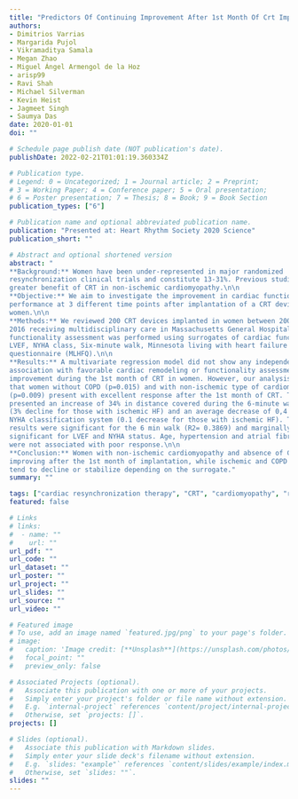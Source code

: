 ```yaml
---
title: "Predictors Of Continuing Improvement After 1st Month Of Crt Implantation In Women With Heart Failure (Hf)"
authors: 
- Dimitrios Varrias
- Margarida Pujol
- Vikramaditya Samala
- Megan Zhao
- Miguel Ángel Armengol de la Hoz
- arisp99
- Ravi Shah
- Michael Silverman
- Kevin Heist
- Jagmeet Singh
- Saumya Das
date: 2020-01-01
doi: ""

# Schedule page publish date (NOT publication's date).
publishDate: 2022-02-21T01:01:19.360334Z

# Publication type.
# Legend: 0 = Uncategorized; 1 = Journal article; 2 = Preprint;
# 3 = Working Paper; 4 = Conference paper; 5 = Oral presentation; 
# 6 = Poster presentation; 7 = Thesis; 8 = Book; 9 = Book Section
publication_types: ["6"]

# Publication name and optional abbreviated publication name.
publication: "Presented at: Heart Rhythm Society 2020 Science"
publication_short: ""

# Abstract and optional shortened version
abstract: "
**Background:** Women have been under-represented in major randomized
resynchronization clinical trials and constitute 13-31%. Previous studies show
greater benefit of CRT in non-ischemic cardiomyopathy.\n\n
**Objective:** We aim to investigate the improvement in cardiac function and
performance at 3 different time points after implantation of a CRT device in
women.\n\n
**Methods:** We reviewed 200 CRT devices implanted in women between 2004 and
2016 receiving multidisciplinary care in Massachusetts General Hospital. Patient
functionality assessment was performed using surrogates of cardiac function:
LVEF, NYHA class, Six-minute walk, Minnesota living with heart failure
questionnaire (MLHFQ).\n\n
**Results:** A multivariate regression model did not show any independent
association with favorable cardiac remodeling or functionality assessment
improvement during the 1st month of CRT in women. However, our analysis showed
that women without COPD (p=0.015) and with non-ischemic type of cardiomyopathy
(p=0.009) present with excellent response after the 1st month of CRT. They
presented an increase of 34% in distance covered during the 6-minute walk test,
(3% decline for those with ischemic HF) and an average decrease of 0,4 in their
NYHA classification system (0.1 decrease for those with ischemic HF). These
results were significant for the 6 min walk (R2= 0.3869) and marginally
significant for LVEF and NYHA status. Age, hypertension and atrial fibrillation
were not associated with poor response.\n\n
**Conclusion:** Women with non-ischemic cardiomyopathy and absence of COPD keep
improving after the 1st month of implantation, while ischemic and COPD patients
tend to decline or stabilize depending on the surrogate."
summary: ""

tags: ["cardiac resynchronization therapy", "CRT", "cardiomyopathy", "regression"]
featured: false

# Links
# links:
#  - name: ""
#    url: ""
url_pdf: ""
url_code: ""
url_dataset: ""
url_poster: ""
url_project: ""
url_slides: ""
url_source: ""
url_video: ""

# Featured image
# To use, add an image named `featured.jpg/png` to your page's folder. 
# image:
#   caption: 'Image credit: [**Unsplash**](https://unsplash.com/photos/jdD8gXaTZsc)'
#   focal_point: ""
#   preview_only: false

# Associated Projects (optional).
#   Associate this publication with one or more of your projects.
#   Simply enter your project's folder or file name without extension.
#   E.g. `internal-project` references `content/project/internal-project/index.md`.
#   Otherwise, set `projects: []`.
projects: []

# Slides (optional).
#   Associate this publication with Markdown slides.
#   Simply enter your slide deck's filename without extension.
#   E.g. `slides: "example"` references `content/slides/example/index.md`.
#   Otherwise, set `slides: ""`.
slides: ""
---
```

